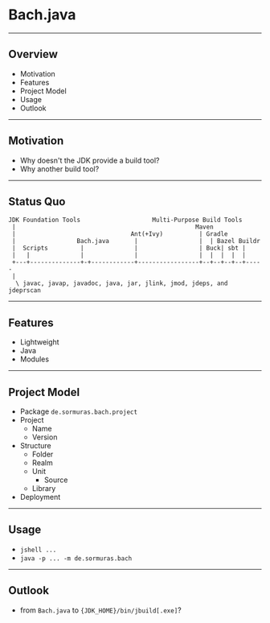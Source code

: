 # Bach.java

---

## Overview

- Motivation
- Features
- Project Model
- Usage
- Outlook

---

## Motivation

- Why doesn't the JDK provide a build tool?
- Why another build tool?

---

## Status Quo

```text
JDK Foundation Tools                    Multi-Purpose Build Tools
 |                                                  Maven
 |                                Ant(+Ivy)          | Gradle
 |                 Bach.java       |                 |  | Bazel Buildr
 |  Scripts         |              |                 | Buck| sbt |
 |   |              |              |                 |  |  |  |  |
 +---+--------------+-+------------+-----------------+--+--+--+--+-----
 |
  \ javac, javap, javadoc, java, jar, jlink, jmod, jdeps, and jdeprscan
```

---

## Features

- Lightweight
- Java
- Modules

---

## Project Model

- Package `de.sormuras.bach.project`
- Project
  - Name
  - Version
- Structure
  - Folder
  - Realm
  - Unit
    - Source
  - Library
- Deployment

---

## Usage

- `jshell ...`
- `java -p ... -m de.sormuras.bach`

---

## Outlook

- from `Bach.java` to `{JDK_HOME}/bin/jbuild[.exe]`?
